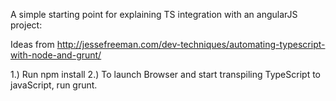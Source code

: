 
A simple starting point for explaining TS integration with an angularJS project:

Ideas from http://jessefreeman.com/dev-techniques/automating-typescript-with-node-and-grunt/ 

1.) Run npm install
2.) To launch Browser and start transpiling TypeScript to javaScript, run grunt.
